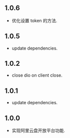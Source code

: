 ## 1.0.6

- 优化设置 token 的方法.

## 1.0.5

- update dependencies.

## 1.0.2

- close dio on client close.

## 1.0.1

- update dependencies.

## 1.0.0

- 实现阿里云盘开放平台功能.

